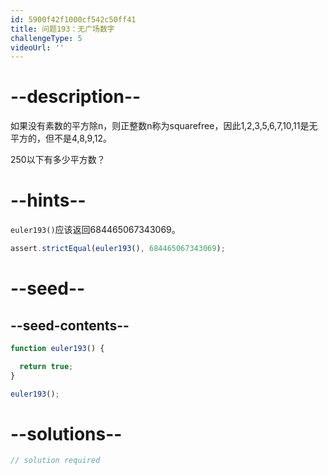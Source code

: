 ```yaml
---
id: 5900f42f1000cf542c50ff41
title: 问题193：无广场数字
challengeType: 5
videoUrl: ''
---
```


# --description--

如果没有素数的平方除n，则正整数n称为squarefree，因此1,2,3,5,6,7,10,11是无平方的，但不是4,8,9,12。

250以下有多少平方数？

# --hints--

`euler193()`应该返回684465067343069。

```js
assert.strictEqual(euler193(), 684465067343069);
```

# --seed--

## --seed-contents--

```js
function euler193() {

  return true;
}

euler193();
```

# --solutions--

```js
// solution required
```
